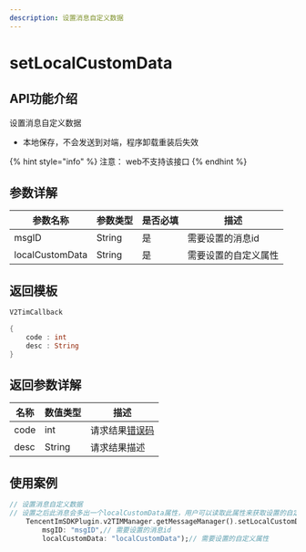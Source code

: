 ```yaml
---
description: 设置消息自定义数据
---
```


# setLocalCustomData

## API功能介绍

设置消息自定义数据

* 本地保存，不会发送到对端，程序卸载重装后失效

{% hint style="info" %}
注意： web不支持该接口
{% endhint %}

## 参数详解

| 参数名称            | 参数类型   | 是否必填 | 描述         |
| --------------- | ------ | ---- | ---------- |
| msgID           | String | 是    | 需要设置的消息id  |
| localCustomData | String | 是    | 需要设置的自定义属性 |

## 返回模板

```dart
V2TimCallback

{
    code : int
    desc : String
}
```

## 返回参数详解

| 名称   | 数值类型   | 描述                                                             |
| ---- | ------ | -------------------------------------------------------------- |
| code | int    | 请求结果[错误码](https://cloud.tencent.com/document/product/269/1671) |
| desc | String | 请求结果描述                                                         |

## 使用案例  &#x20;

```dart
// 设置消息自定义数据
// 设置之后此消息会多出一个localCustomData属性，用户可以读取此属性来获取设置的自定义属性
    TencentImSDKPlugin.v2TIMManager.getMessageManager().setLocalCustomData(
        msgID: "msgID",// 需要设置的消息id
        localCustomData: "localCustomData");// 需要设置的自定义属性
```

